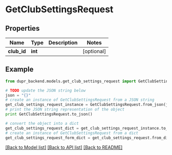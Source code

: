 # GetClubSettingsRequest


## Properties
Name | Type | Description | Notes
------------ | ------------- | ------------- | -------------
**club_id** | **int** |  | [optional] 

## Example

```python
from dupr_backend.models.get_club_settings_request import GetClubSettingsRequest

# TODO update the JSON string below
json = "{}"
# create an instance of GetClubSettingsRequest from a JSON string
get_club_settings_request_instance = GetClubSettingsRequest.from_json(json)
# print the JSON string representation of the object
print GetClubSettingsRequest.to_json()

# convert the object into a dict
get_club_settings_request_dict = get_club_settings_request_instance.to_dict()
# create an instance of GetClubSettingsRequest from a dict
get_club_settings_request_form_dict = get_club_settings_request.from_dict(get_club_settings_request_dict)
```
[[Back to Model list]](../README.md#documentation-for-models) [[Back to API list]](../README.md#documentation-for-api-endpoints) [[Back to README]](../README.md)


